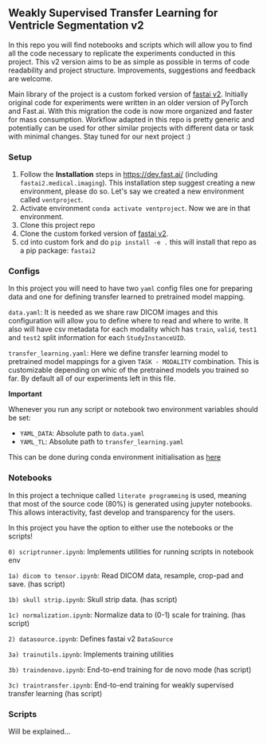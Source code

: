 ## Weakly Supervised Transfer Learning for Ventricle Segmentation v2


In this repo you will find notebooks and scripts which will allow you to find all the code necessary to replicate the experiments conducted in this project. This v2 version aims to be as simple as possible in terms of code readability and project structure. Improvements, suggestions and feedback are welcome.

Main library of the project is a custom forked version of [fastai v2](https://github.com/KeremTurgutlu/fastai2/tree/extend_medical). Initially original code for experiments were written in an older version of PyTorch and Fast.ai. With this migration the code is now more organized and faster for mass consumption. Workflow adapted in this repo is pretty generic and potentially can be used for other similar projects with different data or task with minimal changes. Stay tuned for our next project :)



### Setup

1) Follow the **Installation** steps in https://dev.fast.ai/ (including `fastai2.medical.imaging`). This installation step suggest creating a new environment, please do so. Let's say we created a new environment called `ventproject`.
2) Activate environment `conda activate ventproject`. Now we are in that environment.
3) Clone this project repo 
4) Clone the custom forked version of [fastai v2](https://github.com/KeremTurgutlu/fastai2/tree/extend_medical).
5) cd into custom fork and do `pip install -e .` this will install that repo as a pip package: `fastai2`


### Configs

In this project you will need to have two `yaml` config files one for preparing data and one for defining transfer learned to pretrained model mapping. 

`data.yaml`: It is needed as we share raw DICOM images and this configuration will allow you to define where to read and where to write. It also will have csv metadata for each modality which has `train`, `valid`, `test1` and `test2` split information for each `StudyInstanceUID`.

`transfer_learning.yaml`: Here we define transfer learning model to pretrained model mappings for a given `TASK - MODALITY` combination. This is customizable depending on whic of the pretrained models you trained so far. By default all of our experiments left in this file.

**Important**

Whenever you run any script or notebook two environment variables should be set:

- `YAML_DATA`: Absolute path to `data.yaml`
- `YAML_TL`: Absolute path to `transfer_learning.yaml`


This can be done during conda environment initialisation as [here](https://stackoverflow.com/questions/31598963/how-to-set-specific-environment-variables-when-activating-conda-environment)



### Notebooks

In this project a technique called `literate programming` is used, meaning that most of the source code (80%) is generated using jupyter notebooks. This allows interactivity, fast develop and transparency for the users.

In this project you have the option to either use the notebooks or the scripts!

`0) scriptrunner.ipynb`: Implements utilities for running scripts in notebook env

`1a) dicom to tensor.ipynb`: Read DICOM data, resample, crop-pad and save. (has script)

`1b) skull strip.ipynb`: Skull strip data. (has script)

`1c) normalization.ipynb`: Normalize data to (0-1) scale for training. (has script)

`2) datasource.ipynb`: Defines fastai v2 `DataSource`

`3a) trainutils.ipynb`: Implements training utilities

`3b) traindenovo.ipynb`: End-to-end training for de novo mode (has script)

`3c) traintransfer.ipynb`: End-to-end training for weakly supervised transfer learning (has script)

### Scripts

Will be explained... 




















